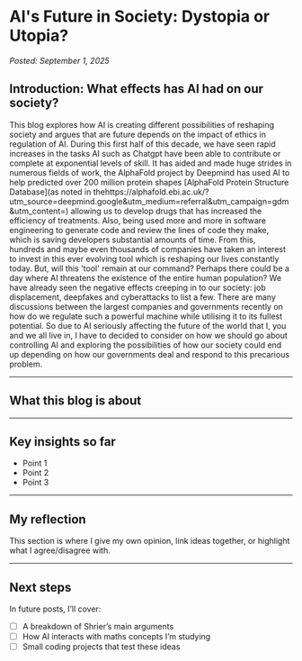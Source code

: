 # AI's Future in Society: Dystopia or Utopia?
*Posted: September 1, 2025*

## Introduction: What effects has AI had on our society?
This blog explores how AI is creating different possibilities of reshaping society and argues that are future depends on the impact of ethics in regulation of AI. During this first half of this decade, we have seen rapid increases in the tasks AI such as Chatgpt have been able to contribute or complete at exponential levels of skill. It has aided and made huge strides in numerous fields of work, the AlphaFold project by Deepmind has used AI to help predicted over 200 million protein shapes [AlphaFold Protein Structure Database](as noted in thehttps://alphafold.ebi.ac.uk/?utm_source=deepmind.google&utm_medium=referral&utm_campaign=gdm&utm_content=) allowing us to develop drugs that has increased the efficiency of treatments. Also, being used more and more in software engineering to generate code and review the lines of code they make, which is saving developers substantial amounts of time. From this, hundreds and maybe even thousands of companies have taken an interest to invest in this ever evolving tool which is reshaping our lives constantly today. But, will this 'tool' remain at our command? Perhaps there could be a day where AI threatens the existence of the entire human population? We have already seen the negative effects creeping in to our society: job displacement, deepfakes and cyberattacks to list a few. There are many discussions between the largest companies and governments recently on how do we regulate such a powerful machine while utilising it to its fullest potential. So due to AI seriously affecting the future of the world that I, you and we all live in, I have to decided to consider on how we should go about controlling AI and exploring the possibilities of how our society could end up depending on how our governments deal and respond to this precarious problem.   


---

## What this blog is about


---

## Key insights so far
- Point 1
- Point 2
- Point 3

---

## My reflection
This section is where I give my own opinion, link ideas together, or highlight what I agree/disagree with.  

---

## Next steps
In future posts, I’ll cover:
- [ ] A breakdown of Shrier’s main arguments  
- [ ] How AI interacts with maths concepts I’m studying  
- [ ] Small coding projects that test these ideas  
